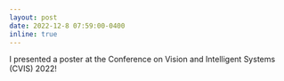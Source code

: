 ```yaml
---
layout: post
date: 2022-12-8 07:59:00-0400
inline: true
---
```


I presented a poster at the Conference on Vision and Intelligent Systems (CVIS) 2022!
